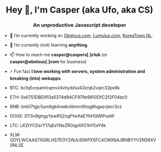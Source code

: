 <h1 align="center">Hey 👋, I'm Casper (aka Ufo, aka CS)</h1>
<h3 align="center">An unproductive Javascript developer</h3>

- 🔭 I’m currently working on [Obelous.com](https://Obelous.com), [Lumulus.com](https://github.com/Lumulus), [KoreaTown.NL](https://koreatown.nl).

- 🌱 I’m currently (not) learning **anything**.

- 📫 How to reach me **casper@caspers\[.\]club** (or **casper@obelous\[.\]com** for business)

- ⚡ Fun fact **I love working with servers, system administration and breaking (into) webapps**

- BTC: bc1q5xrpamlcqmvz4vhydzlul43znjk2vqrc32pe8k
- ETH: 0x6751DBD913a5374d94CF979e9810DfC2f2F04bc0
- BNB: bnb17tgjc5ym8gk4mekvldmrn0hsg6hgazvjecr3cz
- DOGE: DTSn9ghgyYpwR1j2zgFfwXeEYhHQWiPueW
- LTC: LKZtYCDsrY17qEsYNsZRGqpXK51hYEeY4k
- XLM: GDYLWCAAS7XQRLHS7EOY2WJL65KPX5FC4CMX6AJBNBYYV2N5RXVSNLSE
